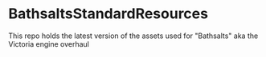 # BathsaltsStandardResources
 This repo holds the latest version of the assets used for "Bathsalts" aka the Victoria engine overhaul

